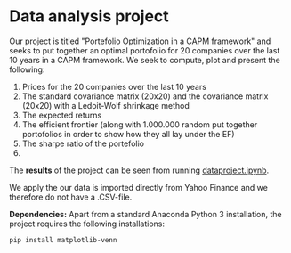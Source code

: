 # Data analysis project

Our project is titled "Portefolio Optimization in a CAPM framework" and seeks to put together an optimal portofolio for 20 companies over the last 10 years in a CAPM framework. We seek to compute, plot and present the following:

  1) Prices for the 20 companies over the last 10 years
  2) The standard covariance matrix (20x20) and the covariance matrix (20x20) with a Ledoit-Wolf shrinkage method 
  3) The expected returns
  4) The efficient frontier (along with 1.000.000 random put together portofolios in order to show how they all lay under the EF)
  5) The sharpe ratio of the portefolio 
  6) 

The **results** of the project can be seen from running [dataproject.ipynb](dataproject.ipynb).

We apply the our data is imported directly from Yahoo Finance and we therefore do not have a .CSV-file.

**Dependencies:** Apart from a standard Anaconda Python 3 installation, the project requires the following installations:

``pip install matplotlib-venn``
